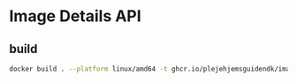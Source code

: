 # Image Details API

## build

```bash
docker build . --platform linux/amd64 -t ghcr.io/plejehjemsguidendk/imagedetails:latest && docker push ghcr.io/plejehjemsguidendk/imagedetails:latest
```